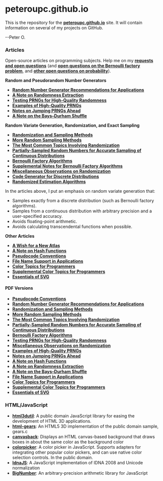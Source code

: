 peteroupc.github.io
====

This is the repository for the [**peteroupc.github.io**](https://peteroupc.github.io/) site.  It will contain information
on several of my projects on GitHub.

--Peter O.

<a id=Articles></a>
### Articles

Open-source articles on programming subjects.  Help me on my [**requests and open questions**](https://peteroupc.github.io/requests.html) (and [**open questions on the Bernoulli factory problem**](https://peteroupc.github.io/bernreq.html), and [**other open questions on probability**](https://peteroupc.github.io/requestsother.html)).

**Random and Pseudorandom Number Generators**

* [**Random Number Generator Recommendations for Applications**](https://peteroupc.github.io/random.html)
* [**A Note on Randomness Extraction**](https://peteroupc.github.io/randextract.html)
* [**Testing PRNGs for High-Quality Randomness**](https://peteroupc.github.io/randomtest.html)
* [**Examples of High-Quality PRNGs**](https://peteroupc.github.io/hqprng.html)
* [**Notes on Jumping PRNGs Ahead**](https://peteroupc.github.io/jump.html)
* [**A Note on the Bays&ndash;Durham Shuffle**](https://peteroupc.github.io/bdshuffle.html)

**Random Variate Generation, Randomization, and Exact Sampling**

* [**Randomization and Sampling Methods**](https://peteroupc.github.io/randomfunc.html)
* [**More Random Sampling Methods**](https://peteroupc.github.io/randomnotes.html)
* [**The Most Common Topics Involving Randomization**](https://peteroupc.github.io/randomcommon.html)
* [**Partially-Sampled Random Numbers for Accurate Sampling of Continuous Distributions**](https://peteroupc.github.io/exporand.html)
* [**Bernoulli Factory Algorithms**](https://peteroupc.github.io/bernoulli.html)
* [**Supplemental Notes for Bernoulli Factory Algorithms**](https://peteroupc.github.io/bernsupp.html)
* [**Miscellaneous Observations on Randomization**](https://peteroupc.github.io/randmisc.html)
* [**Code Generator for Discrete Distributions**](https://peteroupc.github.io/autodist.html)
* [**Randomized Estimation Algorithms**](https://peteroupc.github.io/estimation.html)

In the articles above, I put an emphasis on random variate generation that:

- Samples exactly from a discrete distribution (such as Bernoulli factory algorithms).
- Samples from a continuous distribution with arbitrary precision and a user-specified accuracy.
- Avoids floating-point arithmetic.
- Avoids calculating transcendental functions when possible.

**Other Articles**

* [**A Wish for a New Atlas**](https://peteroupc.github.io/newatlas.html)
* [**A Note on Hash Functions**](https://peteroupc.github.io/hash.html)
* [**Pseudocode Conventions**](https://peteroupc.github.io/pseudocode.html)
* [**File Name Support in Applications**](https://peteroupc.github.io/filenames.html)
* [**Color Topics for Programmers**](https://peteroupc.github.io/colorgen.html)
* [**Supplemental Color Topics for Programmers**](https://peteroupc.github.io/suppcolor.html)
* [**Essentials of SVG**](https://peteroupc.github.io/svg.html)

<a id=PDF_Versions></a>
#### PDF Versions

* [**Pseudocode Conventions**](https://peteroupc.github.io/pseudocode.pdf)
* [**Random Number Generator Recommendations for Applications**](https://peteroupc.github.io/random.pdf)
* [**Randomization and Sampling Methods**](https://peteroupc.github.io/randomfunc.pdf)
* [**More Random Sampling Methods**](https://peteroupc.github.io/randomnotes.pdf)
* [**The Most Common Topics Involving Randomization**](https://peteroupc.github.io/randomcommon.pdf)
* [**Partially-Sampled Random Numbers for Accurate Sampling of Continuous Distributions**](https://peteroupc.github.io/exporand.pdf)
* [**Bernoulli Factory Algorithms**](https://peteroupc.github.io/bernoulli.pdf)
* [**Testing PRNGs for High-Quality Randomness**](https://peteroupc.github.io/randomtest.pdf)
* [**Miscellaneous Observations on Randomization**](https://peteroupc.github.io/randmisc.pdf)
* [**Examples of High-Quality PRNGs**](https://peteroupc.github.io/hqprng.pdf)
* [**Notes on Jumping PRNGs Ahead**](https://peteroupc.github.io/jump.pdf)
* [**A Note on Hash Functions**](https://peteroupc.github.io/hash.pdf)
* [**A Note on Randomness Extraction**](https://peteroupc.github.io/randextract.pdf)
* [**A Note on the Bays&ndash;Durham Shuffle**](https://peteroupc.github.io/bdshuffle.pdf)
* [**File Name Support in Applications**](https://peteroupc.github.io/filenames.pdf)
* [**Color Topics for Programmers**](https://peteroupc.github.io/colorgen.pdf)
* [**Supplemental Color Topics for Programmers**](https://peteroupc.github.io/suppcolor.pdf)
* [**Essentials of SVG**](https://peteroupc.github.io/svg.pdf)

<a id=HTML_JavaScript></a>
### HTML/JavaScript

* [**html3dutil**](https://peteroupc.github.io/html3dutil): A public domain JavaScript library for easing the development of HTML 3D applications.
* [**html-gears**](https://peteroupc.github.io/html-gears): An HTML5 3D implementation of the public domain sample, gears.c
* [**canvasback**](https://peteroupc.github.io/canvasback): Displays an HTML canvas-based background that draws boxes in about the same color as the background color
* [**colorpicker**](https://peteroupc.github.io/colorpicker): A color picker in JavaScript. Supports adapters for integrating other popular color pickers, and can use native color selection controls. In the public domain.
* [**IdnaJS**](https://peteroupc.github.io/IdnaJS): A JavaScript implementation of IDNA 2008 and Unicode normalization
* [**BigNumber**](https://peteroupc.github.io/BigNumber): An arbitrary-precision arithmetic library for JavaScript
